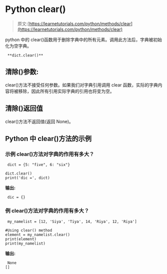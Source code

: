 # Python clear()

> 原文:[https://learnetutorials.com/python/methods/clear](https://learnetutorials.com/python/methods/clear)

python 中的 clear()函数用于删除字典中的所有元素。调用此方法后，字典被初始化为空字典。

```
 **dict.clear()** 

```

## 清除()参数:

clear()方法不接受任何参数。如果我们对字典引用调用 clear 函数，实际的字典内容将被移除，因此所有引用实际字典的引用也将变为空。

## 清除()返回值

clear()方法不返回值(返回 None)。

## Python 中 clear()方法的示例

### 示例 clear()方法对字典的作用有多大？

```
 dict = {5: "five", 6: "six"}

dict.clear()
print('dic =', dict) 

```

**输出:**

```
 dic = {} 
```

### 例 clear()方法对字典的作用有多大？

```
 my_namelist = [12, 'Siya', 'Tiya', 14, 'Riya', 12, 'Riya']

#Using clear() method
element = my_namelist.clear()
print(element)
print(my_namelist) 

```

**输出:**

```
 None
[] 
```